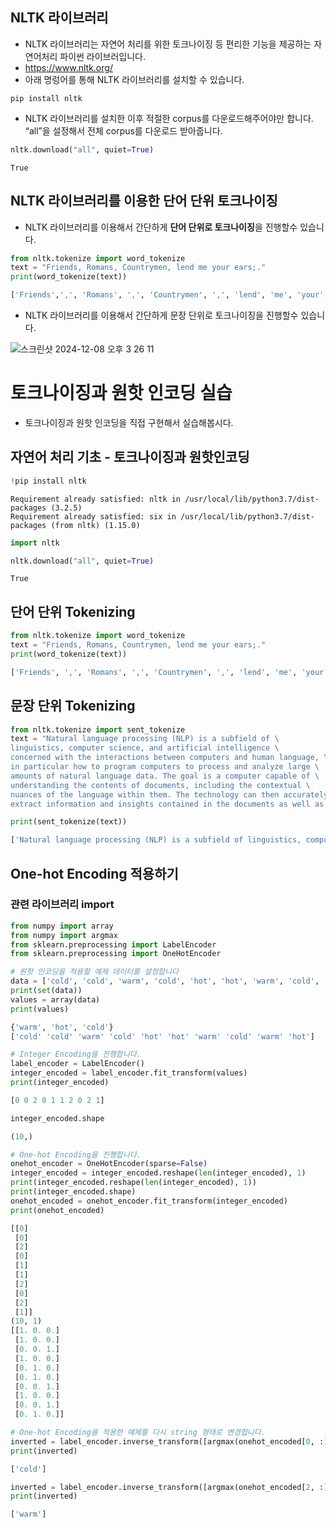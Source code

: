 ## NLTK 라이브러리
- NLTK 라이브러리는 자연어 처리를 위한 토크나이징 등 편리한 기능을 제공하는 자연어처리 파이썬 라이브러입니다.
- https://www.nltk.org/
- 아래 명렁어를 통해 NLTK 라이브러리를 설치할 수 있습니다.

```
pip install nltk
```

- NLTK 라이브러리를 설치한 이후 적절한 corpus를 다운로드해주어야만 합니다. “all”을 설정해서 전체 corpus를 다운로드 받아줍니다.

```python
nltk.download("all", quiet=True)
```

```
True
```

## NLTK 라이브러리를 이용한 단어 단위 토크나이징
- NLTK 라이브러리를 이용해서 간단하게 **단어 단위로 토크나이징**을 진행할수 있습니다.

```python
from nltk.tokenize import word_tokenize
text = "Friends, Romans, Countrymen, lend me your ears;."
print(word_tokenize(text))
```

```python
['Friends',',', 'Romans', ',', 'Countrymen', ',', 'lend', 'me', 'your', 'ears', ';', '.']
```

- NLTK 라이브러리를 이용해서 간단하게 문장 단위로 토크나이징을 진행할수 있습니다.


![스크린샷 2024-12-08 오후 3 26 11](https://github.com/user-attachments/assets/f3439c9d-0849-45d2-86e2-70e7c3c5bb25)


# 토크나이징과 원핫 인코딩 실습

- 토크나이징과 원핫 인코딩을 직접 구현해서 실습해봅시다.

## 자연어 처리 기초 - 토크나이징과 원핫인코딩

```python
!pip install nltk
```

```
Requirement already satisfied: nltk in /usr/local/lib/python3.7/dist-packages (3.2.5)
Requirement already satisfied: six in /usr/local/lib/python3.7/dist-packages (from nltk) (1.15.0)
```

```python
import nltk
```

```python
nltk.download("all", quiet=True)
```

```
True
```

## 단어 단위 Tokenizing

```python
from nltk.tokenize import word_tokenize
text = "Friends, Romans, Countrymen, lend me your ears;."
print(word_tokenize(text))
```

```python
['Friends', ',', 'Romans', ',', 'Countrymen', ',', 'lend', 'me', 'your', 'ears', ';', '.']
```

## 문장 단위 Tokenizing

```python
from nltk.tokenize import sent_tokenize
text = "Natural language processing (NLP) is a subfield of \
linguistics, computer science, and artificial intelligence \
concerned with the interactions between computers and human language, \
in particular how to program computers to process and analyze large \
amounts of natural language data. The goal is a computer capable of \
understanding the contents of documents, including the contextual \
nuances of the language within them. The technology can then accurately \
extract information and insights contained in the documents as well as categorize and organize the documents themselves."

print(sent_tokenize(text))
```

```python
['Natural language processing (NLP) is a subfield of linguistics, computer science, and artificial intelligence concerned with the interactions between computers and human language, in particular how to program computers to process and analyze large amounts of natural language data.', 'The goal is a computer capable of understanding the contents of documents, including the contextual nuances of the language within them.', 'The technology can then accurately extract information and insights contained in the documents as well as categorize and organize the documents themselves.']
```

## One-hot Encoding 적용하기

### 관련 라이브러리 import

```python
from numpy import array
from numpy import argmax
from sklearn.preprocessing import LabelEncoder
from sklearn.preprocessing import OneHotEncoder
```

```python
# 원핫 인코딩을 적용할 예제 데이터를 설정합니다
data = ['cold', 'cold', 'warm', 'cold', 'hot', 'hot', 'warm', 'cold', 'warm', 'hot']
print(set(data))
values = array(data)
print(values)
```

```python
{'warm', 'hot', 'cold'}
['cold' 'cold' 'warm' 'cold' 'hot' 'hot' 'warm' 'cold' 'warm' 'hot']
```

```python
# Integer Encoding을 진행합니다.
label_encoder = LabelEncoder()
integer_encoded = label_encoder.fit_transform(values)
print(integer_encoded)
```

```python
[0 0 2 0 1 1 2 0 2 1]
```

```python
integer_encoded.shape
```

```python
(10,)
```

```python
# One-hot Encoding을 진행합니다.
onehot_encoder = OneHotEncoder(sparse=False)
integer_encoded = integer_encoded.reshape(len(integer_encoded), 1)
print(integer_encoded.reshape(len(integer_encoded), 1))
print(integer_encoded.shape)
onehot_encoded = onehot_encoder.fit_transform(integer_encoded)
print(onehot_encoded)
```

```python
[[0]
 [0]
 [2]
 [0]
 [1]
 [1]
 [2]
 [0]
 [2]
 [1]]
(10, 1)
[[1. 0. 0.]
 [1. 0. 0.]
 [0. 0. 1.]
 [1. 0. 0.]
 [0. 1. 0.]
 [0. 1. 0.]
 [0. 0. 1.]
 [1. 0. 0.]
 [0. 0. 1.]
 [0. 1. 0.]]
```

```python
# One-hot Encoding을 적용한 예제를 다시 string 형태로 변경합니다.
inverted = label_encoder.inverse_transform([argmax(onehot_encoded[0, :])])
print(inverted)
```

```python
['cold']
```

```python
inverted = label_encoder.inverse_transform([argmax(onehot_encoded[2, :])])
print(inverted)
```

```python
['warm']
```